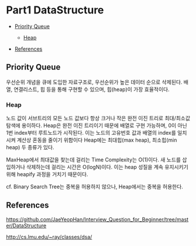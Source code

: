 # Part1 DataStructure
* [Priority Queue](#priority-queue)
  * [Heap](#heap)

* [References](#reference)

## Priority Queue
우선순위 개념을 큐에 도입한 자료구조로, 우선순위가 높은 데이터 순으로 삭제된다. 배열, 연결리스트, 힙 등을 통해 구현할 수 있으며, 힙(heap)이 가장 효율적이다. 

### Heap
노드 값이 서브트리의 모든 노드 값보다 항상 크거나 작은 완전 이진 트리로 최대/최소값 탐색에 용이하다. Heap은 완전 이진 트리이기 때문에 배열로 구현 가능하며, 0이 아닌 1번 index부터 루트노드가 시작된다. 이는 노드의 고유번호 값과 배열의 index를 일치시켜 계산상 혼동을 줄이기 위함이다 Heap에는 최대힙(max heap), 최소힙(min heap) 두 종류가 있다.

MaxHeap에서 최대값을 찾는데 걸리는 Time Complexity는 O(1)이다. 새 노드를 삽입하거나 삭제하는데 걸리는 시간은 O(logN)이다. 이는 heap 성질을 계속 유지시키기 위해 heapify 과정을 거치기 때문이다.



cf. Binary Search Tree는 중복을 허용하지 않으나, Heap에서는 중복을 허용한다.

## References 
https://github.com/JaeYeopHan/Interview_Question_for_Beginner/tree/master/DataStructure 

http://cs.lmu.edu/~ray/classes/dsa/ 